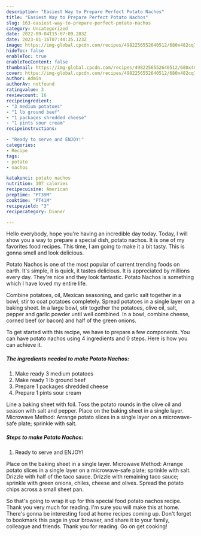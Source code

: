 ```yaml
---
description: "Easiest Way to Prepare Perfect Potato Nachos"
title: "Easiest Way to Prepare Perfect Potato Nachos"
slug: 163-easiest-way-to-prepare-perfect-potato-nachos
category: Uncategorized
date: 2022-09-04T15:07:09.283Z
date: 2023-01-16T07:44:35.123Z
image: https://img-global.cpcdn.com/recipes/4982256552640512/680x482cq70/potato-nachos-recipe-main-photo.jpg
hideToc: false
enableToc: true
enableTocContent: false
thumbnail: https://img-global.cpcdn.com/recipes/4982256552640512/680x482cq70/potato-nachos-recipe-main-photo.jpg
cover: https://img-global.cpcdn.com/recipes/4982256552640512/680x482cq70/potato-nachos-recipe-main-photo.jpg
author: Admin
authorAv: notfound
ratingvalue: 3
reviewcount: 16
recipeingredient:
- "3 medium potatoes"
- "1 lb ground beef"
- "1 packages shredded cheese"
- "1 pints sour cream"
recipeinstructions:

- "Ready to serve and ENJOY!"
categories:
- Recipe
tags:
- potato
- nachos

katakunci: potato nachos 
nutrition: 107 calories
recipecuisine: American
preptime: "PT39M"
cooktime: "PT41M"
recipeyield: "3"
recipecategory: Dinner

---
```



Hello everybody, hope you're having an incredible day today. Today, I will show you a way to prepare a special dish, potato nachos. It is one of my favorites food recipes. This time, I am going to make it a bit tasty. This is gonna smell and look delicious.

Potato Nachos is one of the most popular of current trending foods on earth. It's simple, it is quick, it tastes delicious. It is appreciated by millions every day. They're nice and they look fantastic. Potato Nachos is something which I have loved my entire life.

Combine potatoes, oil, Mexican seasoning, and garlic salt together in a bowl; stir to coat potatoes completely. Spread potatoes in a single layer on a baking sheet. In a large bowl, stir together the potatoes, olive oil, salt, pepper and garlic powder until well combined. In a bowl, combine cheese, corned beef (or bacon) and half of the green onions.


To get started with this recipe, we have to prepare a few components. You can have potato nachos using 4 ingredients and 0 steps. Here is how you can achieve it.

<!--inarticleads1-->

##### The ingredients needed to make Potato Nachos:

1. Make ready 3 medium potatoes
1. Make ready 1 lb ground beef
1. Prepare 1 packages shredded cheese
1. Prepare 1 pints sour cream


Line a baking sheet with foil. Toss the potato rounds in the olive oil and season with salt and pepper. Place on the baking sheet in a single layer. Microwave Method: Arrange potato slices in a single layer on a microwave-safe plate; sprinkle with salt. 

<!--inarticleads2-->

##### Steps to make Potato Nachos:


1. Ready to serve and ENJOY!

Place on the baking sheet in a single layer. Microwave Method: Arrange potato slices in a single layer on a microwave-safe plate; sprinkle with salt. Drizzle with half of the taco sauce. Drizzle with remaining taco sauce; sprinkle with green onions, chiles, cheese and olives. Spread the potato chips across a small sheet pan. 

So that's going to wrap it up for this special food potato nachos recipe. Thank you very much for reading. I'm sure you will make this at home. There's gonna be interesting food at home recipes coming up. Don't forget to bookmark this page in your browser, and share it to your family, colleague and friends. Thank you for reading. Go on get cooking!

